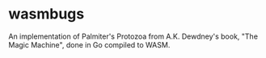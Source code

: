 # wasmbugs
An implementation of Palmiter's Protozoa from A.K. Dewdney's book, "The Magic Machine", done in Go compiled to WASM.
